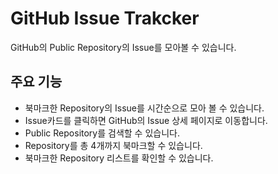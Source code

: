 # GitHub Issue Trakcker

GitHub의 Public Repository의 Issue를 모아볼 수 있습니다.

## 주요 기능

- 북마크한 Repository의 Issue를 시간순으로 모아 볼 수 있습니다.
- Issue카드를 클릭하면 GitHub의 Issue 상세 페이지로 이동합니다.
- Public Repository를 검색할 수 있습니다.
- Repository를 총 4개까지 북마크할 수 있습니다.
- 북마크한 Repository 리스트를 확인할 수 있습니다.
